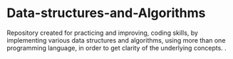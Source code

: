 # Data-structures-and-Algorithms
Repository created for practicing and improving, coding skills, by implementing various data structures and algorithms, using more than one programming language, in order to get clarity of the underlying concepts. .
